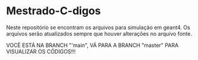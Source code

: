 # Mestrado-C-digos

Neste repositório se encontram os arquivos para simulação em geant4.
Os arquivos serão atualizados sempre que houver alterações no arquivo fonte.

VOCẼ ESTÁ NA BRANCH "'main", VÁ PARA A BRANCH "master"  PARA VISUALIZAR OS CÓDIGOS!!!

